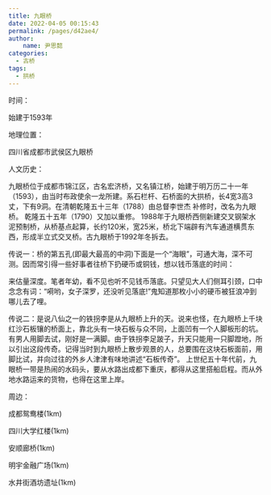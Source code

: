 ```yaml
---
title: 九眼桥
date: 2022-04-05 00:15:43
permalink: /pages/d42ae4/
author:
    name: 尹思懿
categories:
  - 古桥
tags:
  - 拱桥 
---
```

时间：

始建于1593年

地理位置：

四川省成都市武侯区九眼桥

人文历史：

九眼桥位于成都市锦江区，古名宏济桥，又名镇江桥，始建于明万历二十一年（1593），由当时布政使余一龙所建。系石栏杆、石桥面的大拱桥，长4宽3高3丈，下有9洞。在清朝乾隆五十三年（1788）由总督李世杰 补修时，改名为九眼桥。 乾隆五十五年（1790）又加以重修。 1988年于九眼桥西侧新建交叉钢架水泥预制桥，从桥基点起算，长约120米，宽25米，桥北下端辟有汽车通道横贯东西，形成半立式交叉桥。古九眼桥于1992年冬拆去。

传说一：桥的第五孔(即最大最高的中洞)下面是一个“海眼”，可通大海，深不可测。因而常引得一些好事者往桥下扔硬币或铜钱，想以钱币落底的时间：

来估量深度。笔者年幼，看不见也听不见钱币落底。只望见大人们侧耳引颈，口中念念有词：“嗬哟，女子深罗，还没听见落底!”鬼知道那枚小小的硬币被狂浪冲到哪儿去了哩。

传说二：是说八仙之一的铁拐李是从九眼桥上升的天。说来也怪，在九眼桥上千块红沙石板镶的桥面上，靠北头有一块石板与众不同，上面凹有一个人脚板形的坑。有男人用脚去试，刚好是一满脚。由于铁拐李足跛子，升天只能用一只脚蹬地，所以引出这段传奇。记得当时到九眼桥上散步观景的人，总要围在这块石板面前，用脚比试，并向过往的外乡人津津有味地讲述“石板传奇”。 上世纪五十年代前，九眼桥一带是热闹的水码头，要从水路出成都下重庆，都得从这里搭船启程。而从外地水路运来的货物，也得在这里上岸。

周边：

成都鸳鸯楼(1km)

四川大学红楼(1km)

安顺廊桥(1km)

明宇金融广场(1km)

水井街酒坊遗址(1km)
